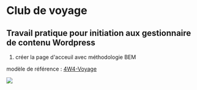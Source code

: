 # Club de voyage

## Travail pratique pour initiation aux gestionnaire de contenu Wordpress

1. créer la page d'acceuil avec méthodologie BEM



modèle de référence : [4W4-Voyage](https://eddytuto.github.io/h25-4w4-gr1/)

![](/Users/tek_geek_dev/Documents/cegep/cegep%20maisonneuve/session%203/initiation-wordpress/wp-club-de-voyage/images/exemple-maquette.png)
